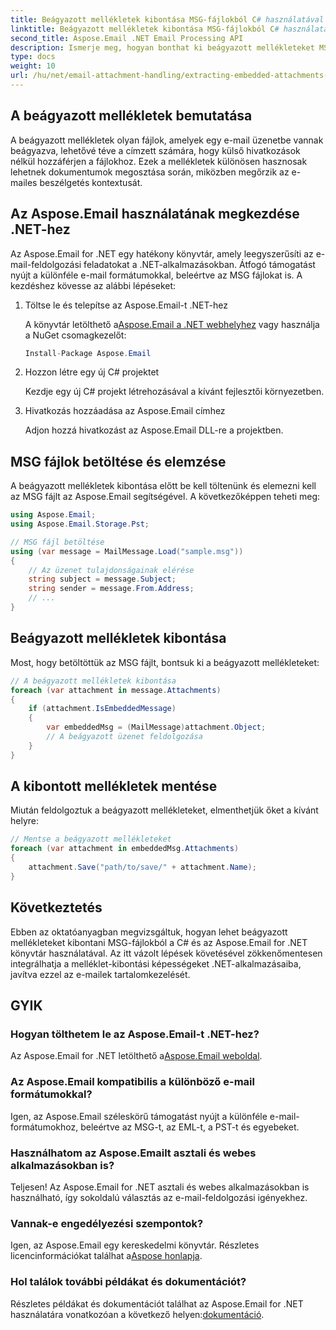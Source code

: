 ```yaml
---
title: Beágyazott mellékletek kibontása MSG-fájlokból C# használatával
linktitle: Beágyazott mellékletek kibontása MSG-fájlokból C# használatával
second_title: Aspose.Email .NET Email Processing API
description: Ismerje meg, hogyan bonthat ki beágyazott mellékleteket MSG-fájlokból C# és Aspose.Email for .NET használatával. Átfogó útmutató forráskód-példákkal.
type: docs
weight: 10
url: /hu/net/email-attachment-handling/extracting-embedded-attachments-from-msg-files-using-csharp/
---
```


## A beágyazott mellékletek bemutatása

A beágyazott mellékletek olyan fájlok, amelyek egy e-mail üzenetbe vannak beágyazva, lehetővé téve a címzett számára, hogy külső hivatkozások nélkül hozzáférjen a fájlokhoz. Ezek a mellékletek különösen hasznosak lehetnek dokumentumok megosztása során, miközben megőrzik az e-mailes beszélgetés kontextusát.

## Az Aspose.Email használatának megkezdése .NET-hez

Az Aspose.Email for .NET egy hatékony könyvtár, amely leegyszerűsíti az e-mail-feldolgozási feladatokat a .NET-alkalmazásokban. Átfogó támogatást nyújt a különféle e-mail formátumokkal, beleértve az MSG fájlokat is. A kezdéshez kövesse az alábbi lépéseket:

1. Töltse le és telepítse az Aspose.Email-t .NET-hez

    A könyvtár letölthető a[Aspose.Email a .NET webhelyhez](https://releases.aspose.com/email/net) vagy használja a NuGet csomagkezelőt:
   
   ```csharp
   Install-Package Aspose.Email
   ```

2. Hozzon létre egy új C# projektet

   Kezdje egy új C# projekt létrehozásával a kívánt fejlesztői környezetben.

3. Hivatkozás hozzáadása az Aspose.Email címhez

   Adjon hozzá hivatkozást az Aspose.Email DLL-re a projektben.

## MSG fájlok betöltése és elemzése

A beágyazott mellékletek kibontása előtt be kell töltenünk és elemezni kell az MSG fájlt az Aspose.Email segítségével. A következőképpen teheti meg:

```csharp
using Aspose.Email;
using Aspose.Email.Storage.Pst;

// MSG fájl betöltése
using (var message = MailMessage.Load("sample.msg"))
{
    // Az üzenet tulajdonságainak elérése
    string subject = message.Subject;
    string sender = message.From.Address;
    // ...
}
```

## Beágyazott mellékletek kibontása

Most, hogy betöltöttük az MSG fájlt, bontsuk ki a beágyazott mellékleteket:

```csharp
// A beágyazott mellékletek kibontása
foreach (var attachment in message.Attachments)
{
    if (attachment.IsEmbeddedMessage)
    {
        var embeddedMsg = (MailMessage)attachment.Object;
        // A beágyazott üzenet feldolgozása
    }
}
```

## A kibontott mellékletek mentése

Miután feldolgoztuk a beágyazott mellékleteket, elmenthetjük őket a kívánt helyre:

```csharp
// Mentse a beágyazott mellékleteket
foreach (var attachment in embeddedMsg.Attachments)
{
    attachment.Save("path/to/save/" + attachment.Name);
}
```

## Következtetés

Ebben az oktatóanyagban megvizsgáltuk, hogyan lehet beágyazott mellékleteket kibontani MSG-fájlokból a C# és az Aspose.Email for .NET könyvtár használatával. Az itt vázolt lépések követésével zökkenőmentesen integrálhatja a melléklet-kibontási képességeket .NET-alkalmazásaiba, javítva ezzel az e-mailek tartalomkezelését.

## GYIK

### Hogyan tölthetem le az Aspose.Email-t .NET-hez?

 Az Aspose.Email for .NET letölthető a[Aspose.Email weboldal](https://releases.aspose.com/email/net).

### Az Aspose.Email kompatibilis a különböző e-mail formátumokkal?

Igen, az Aspose.Email széleskörű támogatást nyújt a különféle e-mail-formátumokhoz, beleértve az MSG-t, az EML-t, a PST-t és egyebeket.

### Használhatom az Aspose.Emailt asztali és webes alkalmazásokban is?

Teljesen! Az Aspose.Email for .NET asztali és webes alkalmazásokban is használható, így sokoldalú választás az e-mail-feldolgozási igényekhez.

### Vannak-e engedélyezési szempontok?

 Igen, az Aspose.Email egy kereskedelmi könyvtár. Részletes licencinformációkat találhat a[Aspose honlapja](https://purchase.aspose.com).

### Hol találok további példákat és dokumentációt?

 Részletes példákat és dokumentációt találhat az Aspose.Email for .NET használatára vonatkozóan a következő helyen:[dokumentáció](https://reference.aspose.com/email/net).